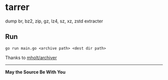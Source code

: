 # tarrer

dump br, bz2, zip, gz, lz4, sz, xz, zstd extracter

## Run

`go run main.go <archive path> <dest dir path>`

Thanks to [mholt/archiver](https://github.com/mholt/archiver)

---

**May the Source Be With You**
